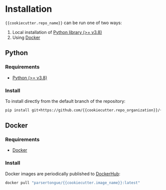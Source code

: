 # Installation

`{{cookiecutter.repo_name}}` can be run one of two ways:

1. Local installation of [Python library (>= v3.8)](https://conda.io/projects/conda/en/latest/user-guide/install/index.html)
2. Using [Docker](https://docs.docker.com/get-docker/)

## Python

### Requirements
- [Python (>= v3.8)](https://conda.io/projects/conda/en/latest/user-guide/install/index.html)


### Install
To install directly from the default branch of the repository:

```bash
pip install git+https://github.com/{{cookiecutter.repo_organization}}/{{cookiecutter.repo_name}}.git
```

## Docker

### Requirements

- [Docker](https://docs.docker.com/get-docker/)

### Install

Docker images are periodically published to [DockerHub](https://hub.docker.com/r/parsertongue/{{cookiecutter.image_name}}):

```bash
docker pull "parsertongue/{{cookiecutter.image_name}}:latest"
```
